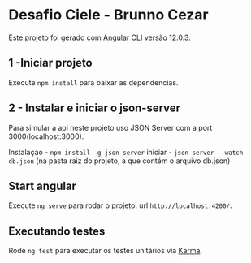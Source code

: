 # Desafio Ciele - Brunno Cezar

Este projeto foi gerado com [Angular CLI](https://github.com/angular/angular-cli) versão 12.0.3.

## 1 -Iniciar projeto

Execute `npm install` para baixar as dependencias.

## 2 - Instalar e iniciar o json-server
Para simular a api neste projeto uso JSON Server com a port 3000(localhost:3000).

Instalaçao - `npm install -g json-server`
iniciar - `json-server --watch db.json` (na pasta raiz do projeto, a que contém o arquivo db.json)

## Start angular

Execute `ng serve` para rodar o projeto. url `http://localhost:4200/`.

## Executando testes

Rode `ng test` para executar os testes unitários via [Karma](https://karma-runner.github.io).
